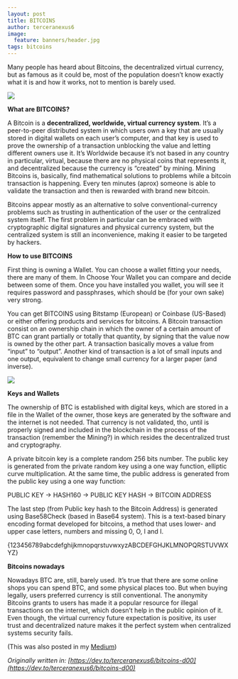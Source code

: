 ```yaml
---
layout: post
title: BITCOINS
author: terceranexus6
image:
  feature: banners/header.jpg
tags: bitcoins
---
```


Many people has heard about Bitcoins, the decentralized virtual currency, but as famous as it could be, most of the population doesn’t know exactly what it is and how it works, not to mention is barely used.

<img src="{{ site.url }}/assets/images/dev.to/1_qw-LviZW16nuq2iSFj8OuQ.jpeg" style="display: block; margin: 0 auto;">

**What are BITCOINS?**

A Bitcoin is a **decentralized, worldwide, virtual currency system**. It’s a peer-to-peer distributed system in which users own a key that are usually stored in digital wallets on each user’s computer, and that key is used to prove the ownership of a transaction unblocking the value and letting different owners use it. It’s Worldwide because it’s not based in any country in particular, virtual, because there are no physical coins that represents it, and decentralized because the currency is “created” by mining. Mining Bitcoins is, basically, find mathematical solutions to problems while a bitcoin transaction is happening. Every ten minutes (aprox) someone is able to validate the transaction and then is rewarded with brand new bitcoin.

Bitcoins appear mostly as an alternative to solve conventional-currency problems such as trusting in authentication of the user or the centralized system itself. The first problem in particular can be embraced with cryptographic digital signatures and physical currency system, but the centralized system is still an inconvenience, making it easier to be targeted by hackers.

**How to use BITCOINS**

First thing is owning a Wallet. You can choose a wallet fitting your needs, there are many of them. In Choose Your Wallet you can compare and decide between some of them. Once you have installed you wallet, you will see it requires password and passphrases, which should be (for your own sake) very strong.

You can get BITCOINS using Bitstamp (European) or Coinbase (US-Based) or either offering products and services for bitcoins. A Bitcoin transaction consist on an ownership chain in which the owner of a certain amount of BTC can grant partially or totally that quantity, by signing that the value now is owned by the other part. A transaction basically moves a value from “input” to “output”. Another kind of transaction is a lot of small inputs and one output, equivalent to change small currency for a larger paper (and inverse).

<img src="{{ site.url }}/assets/images/dev.to/1__UMT2ifl7pFd9gjShYm2iA.png" style="display: block; margin: 0 auto;">

**Keys and Wallets**

The ownership of BTC is established with digital keys, which are stored in a file in the Wallet of the owner, those keys are generated by the software and the internet is not needed. That currency is not validated, tho, until is properly signed and included in the blockchain in the process of the transaction (remember the Mining?) in which resides the decentralized trust and cryptography.

A private bitcoin key is a complete random 256 bits number. The public key is generated from the private random key using a one way function, elliptic curve multiplication. At the same time, the public address is generated from the public key using a one way function:

PUBLIC KEY -> HASH160 -> PUBLIC KEY HASH -> BITCOIN ADDRESS

The last step (from Public key hash to the Bitcoin Address) is generated using Base58Check (based in Base64 system). This is a text-based binary encoding format developed for bitcoins, a method that uses lower- and upper case letters, numbers and missing 0, O, l and I.

{123456789abcdefghijkmnopqrstuvwxyzABCDEFGHJKLMNOPQRSTUVWXYZ}

**Bitcoins nowadays**

Nowadays BTC are, still, barely used. It’s true that there are some online shops you can spend BTC, and some physical places too. But when buying legally, users preferred currency is still conventional. The anonymity Bitcoins grants to users has made it a popular resource for illegal transactions on the internet, which doesn’t help in the public opinion of it. Even though, the virtual currency future expectation is positive, its user trust and decentralized nature makes it the perfect system when centralized systems security fails.

(This was also posted in my [Medium](https://medium.com/@HamletAgain/bitcoins-the-currency-of-the-future-a82d4ad69aef))

*Originally written in: [https://dev.to/terceranexus6/bitcoins-d00](https://dev.to/terceranexus6/bitcoins-d00)*
